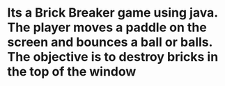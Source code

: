 # Its a Brick Breaker game using java. The player moves a paddle on the screen and bounces a ball or balls. The objective is to destroy bricks in the top of the window
